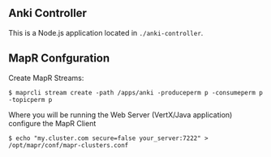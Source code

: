 



## Anki Controller

This is a Node.js application located in `./anki-controller`.



## MapR Confguration

Create MapR Streams:

```
$ maprcli stream create -path /apps/anki -produceperm p -consumeperm p -topicperm p
```


Where you will be running the Web Server (VertX/Java application) configure the MapR Client

```
$ echo "my.cluster.com secure=false your_server:7222" > /opt/mapr/conf/mapr-clusters.conf 
```


